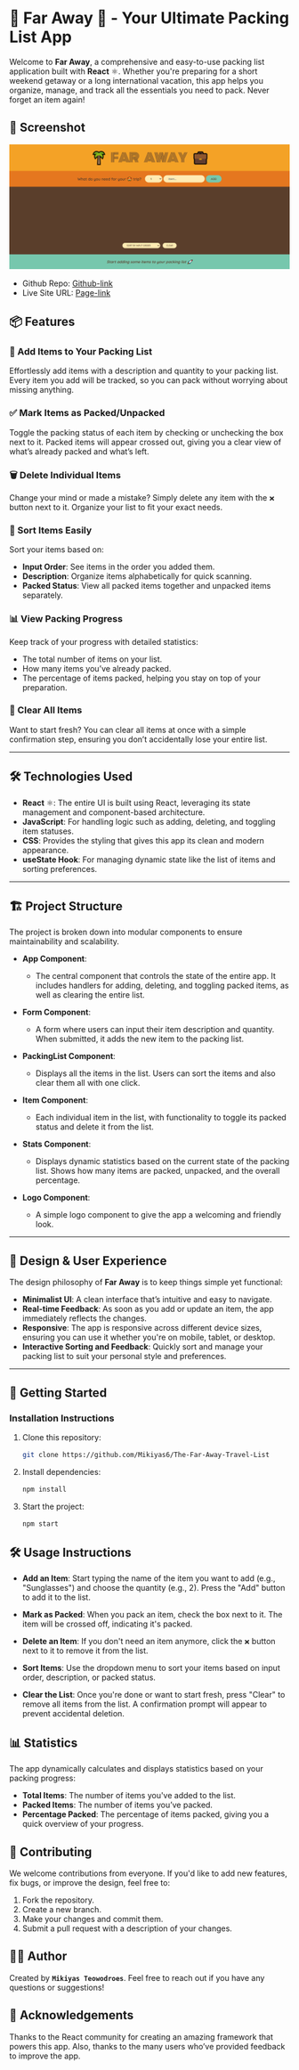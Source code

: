 # 🌴 Far Away 💼 - Your Ultimate Packing List App

Welcome to **Far Away**, a comprehensive and easy-to-use packing list application built with **React** ⚛️. Whether you're preparing for a short weekend getaway or a long international vacation, this app helps you organize, manage, and track all the essentials you need to pack. Never forget an item again!

## 📸 Screenshot

![Steps Component](./public/Far-Away.png)

- Github Repo: [Github-link](https://github.com/Mikiyas6/The-Far-Away-Travel-List)
- Live Site URL: [Page-link](https://far-away-travel-listtt.netlify.app/)

## 📦 Features

### 📝 Add Items to Your Packing List

Effortlessly add items with a description and quantity to your packing list. Every item you add will be tracked, so you can pack without worrying about missing anything.

### ✅ Mark Items as Packed/Unpacked

Toggle the packing status of each item by checking or unchecking the box next to it. Packed items will appear crossed out, giving you a clear view of what’s already packed and what’s left.

### 🗑️ Delete Individual Items

Change your mind or made a mistake? Simply delete any item with the `❌` button next to it. Organize your list to fit your exact needs.

### 🔄 Sort Items Easily

Sort your items based on:

- **Input Order**: See items in the order you added them.
- **Description**: Organize items alphabetically for quick scanning.
- **Packed Status**: View all packed items together and unpacked items separately.

### 📊 View Packing Progress

Keep track of your progress with detailed statistics:

- The total number of items on your list.
- How many items you’ve already packed.
- The percentage of items packed, helping you stay on top of your preparation.

### 🧹 Clear All Items

Want to start fresh? You can clear all items at once with a simple confirmation step, ensuring you don’t accidentally lose your entire list.

---

## 🛠️ Technologies Used

- **React** ⚛️: The entire UI is built using React, leveraging its state management and component-based architecture.
- **JavaScript**: For handling logic such as adding, deleting, and toggling item statuses.
- **CSS**: Provides the styling that gives this app its clean and modern appearance.
- **useState Hook**: For managing dynamic state like the list of items and sorting preferences.

---

## 🏗️ Project Structure

The project is broken down into modular components to ensure maintainability and scalability.

- **App Component**:
  - The central component that controls the state of the entire app. It includes handlers for adding, deleting, and toggling packed items, as well as clearing the entire list.
- **Form Component**:

  - A form where users can input their item description and quantity. When submitted, it adds the new item to the packing list.

- **PackingList Component**:

  - Displays all the items in the list. Users can sort the items and also clear them all with one click.

- **Item Component**:

  - Each individual item in the list, with functionality to toggle its packed status and delete it from the list.

- **Stats Component**:

  - Displays dynamic statistics based on the current state of the packing list. Shows how many items are packed, unpacked, and the overall percentage.

- **Logo Component**:
  - A simple logo component to give the app a welcoming and friendly look.

---

## 🎨 Design & User Experience

The design philosophy of **Far Away** is to keep things simple yet functional:

- **Minimalist UI**: A clean interface that’s intuitive and easy to navigate.
- **Real-time Feedback**: As soon as you add or update an item, the app immediately reflects the changes.
- **Responsive**: The app is responsive across different device sizes, ensuring you can use it whether you're on mobile, tablet, or desktop.
- **Interactive Sorting and Feedback**: Quickly sort and manage your packing list to suit your personal style and preferences.

---

## 🚀 Getting Started

### Installation Instructions

1. Clone this repository:
   ```bash
   git clone https://github.com/Mikiyas6/The-Far-Away-Travel-List
   ```
1. Install dependencies:
   ```bash
   npm install
   ```
1. Start the project:
   ```bash
   npm start
   ```

## 🛠 Usage Instructions

- **Add an Item**: Start typing the name of the item you want to add (e.g., "Sunglasses") and choose the quantity (e.g., 2). Press the "Add" button to add it to the list.

- **Mark as Packed**: When you pack an item, check the box next to it. The item will be crossed off, indicating it's packed.

- **Delete an Item**: If you don't need an item anymore, click the `❌` button next to it to remove it from the list.

- **Sort Items**: Use the dropdown menu to sort your items based on input order, description, or packed status.

- **Clear the List**: Once you're done or want to start fresh, press "Clear" to remove all items from the list. A confirmation prompt will appear to prevent accidental deletion.

## 📊 Statistics

The app dynamically calculates and displays statistics based on your packing progress:

- **Total Items**: The number of items you've added to the list.
- **Packed Items**: The number of items you’ve packed.
- **Percentage Packed**: The percentage of items packed, giving you a quick overview of your progress.

## 🤝 Contributing

We welcome contributions from everyone. If you'd like to add new features, fix bugs, or improve the design, feel free to:

1. Fork the repository.
2. Create a new branch.
3. Make your changes and commit them.
4. Submit a pull request with a description of your changes.

## 🧑‍💻 Author

Created by **`Mikiyas Teowodroes`**. Feel free to reach out if you have any questions or suggestions!

## 🌟 Acknowledgements

Thanks to the React community for creating an amazing framework that powers this app. Also, thanks to the many users who’ve provided feedback to improve the app.

